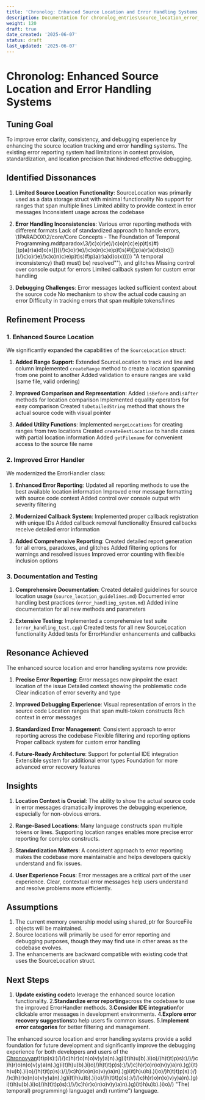 ```yaml
---
title: 'Chronolog: Enhanced Source Location and Error Handling Systems'
description: Documentation for chronolog_entries\source_location_error_handling.md
weight: 120
draft: true
date_created: '2025-06-07'
status: draft
last_updated: '2025-06-07'
---
```


# Chronolog: Enhanced Source Location and Error Handling Systems

## Tuning Goal

To improve error clarity, consistency, and debugging experience by enhancing the source location tracking and error handling systems. The existing error reporting system had limitations in context provision, standardization, and location precision that hindered effective debugging.

## Identified Dissonances

1. **Limited Source Location Functionality**:
    SourceLocation was primarily used as a data storage struct with minimal functionality
    No support for ranges that span multiple lines
    Limited ability to provide context in error messages
    Inconsistent usage across the codebase

2. **Error Handling Inconsistencies**:
    Various error reporting methods with different formats
    Lack of standardized approach to handle errors, \1PARADOX\2/core/Core Concepts - The Foundation of Temporal Programming.md#paradox\3/)c)o)r)e)/)c)o)n)c)e)p)t)s)#)[)p)a)r)a)d)o)x)])()/)c)o)r)e)/)c)o)n)c)e)p)t)s)#)[)p)a)r)a)d)o)x)])()/)c)o)r)e)/)c)o)n)c)e)p)t)s)#)p)a)r)a)d)o)x))))) "A temporal inconsistency) that) must) be) resolved""), and glitches
    Missing control over console output for errors
    Limited callback system for custom error handling

3. **Debugging Challenges**:
    Error messages lacked sufficient context about the source code
    No mechanism to show the actual code causing an error
    Difficulty in tracking errors that span multiple tokens/lines

## Refinement Process

### 1. Enhanced Source Location

We significantly expanded the capabilities of the `SourceLocation` struct:

1. **Added Range Support**:
    Extended SourceLocation to track end line and column
    Implemented `createRange` method to create a location spanning from one point to another
    Added validation to ensure ranges are valid (same file, valid ordering)

2. **Improved Comparison and Representation**:
    Added `isBefore` and`isAfter` methods for location comparison
    Implemented equality operators for easy comparison
    Created `toDetailedString` method that shows the actual source code with visual pointer

3. **Added Utility Functions**:
    Implemented `mergeLocations` for creating ranges from two locations
    Created `createBestLocation` to handle cases with partial location information
    Added `getFilename` for convenient access to the source file name

### 2. Improved Error Handler

We modernized the ErrorHandler class:

1. **Enhanced Error Reporting**:
    Updated all reporting methods to use the best available location information
    Improved error message formatting with source code context
    Added control over console output with severity filtering

2. **Modernized Callback System**:
    Implemented proper callback registration with unique IDs
    Added callback removal functionality
    Ensured callbacks receive detailed error information

3. **Added Comprehensive Reporting**:
    Created detailed report generation for all errors, paradoxes, and glitches
    Added filtering options for warnings and resolved issues
    Improved error counting with flexible inclusion options

### 3. Documentation and Testing

1. **Comprehensive Documentation**:
    Created detailed guidelines for source location usage (`source_location_guidelines.md`)
    Documented error handling best practices (`error_handling_system.md`)
    Added inline documentation for all new methods and parameters

2. **Extensive Testing**:
    Implemented a comprehensive test suite (`error_handling_test.cpp`)
    Created tests for all new SourceLocation functionality
    Added tests for ErrorHandler enhancements and callbacks

## Resonance Achieved

The enhanced source location and error handling systems now provide:

1. **Precise Error Reporting**:
    Error messages now pinpoint the exact location of the issue
    Detailed context showing the problematic code
    Clear indication of error severity and type

2. **Improved Debugging Experience**:
    Visual representation of errors in the source code
    Location ranges that span multi-token constructs
    Rich context in error messages

3. **Standardized Error Management**:
    Consistent approach to error reporting across the codebase
    Flexible filtering and reporting options
    Proper callback system for custom error handling

4. **Future-Ready Architecture**:
    Support for potential IDE integration
    Extensible system for additional error types
    Foundation for more advanced error recovery features

## Insights

1. **Location Context is Crucial**: The ability to show the actual source code in error messages dramatically improves the debugging experience, especially for non-obvious errors.

2. **Range-Based Locations**: Many language constructs span multiple tokens or lines. Supporting location ranges enables more precise error reporting for complex constructs.

3. **Standardization Matters**: A consistent approach to error reporting makes the codebase more maintainable and helps developers quickly understand and fix issues.

4. **User Experience Focus**: Error messages are a critical part of the user experience. Clear, contextual error messages help users understand and resolve problems more efficiently.

## Assumptions

1. The current memory ownership model using shared_ptr for SourceFile objects will be maintained.
2. Source locations will primarily be used for error reporting and debugging purposes, though they may find use in other areas as the codebase evolves.
3. The enhancements are backward compatible with existing code that uses the SourceLocation struct.

## Next Steps

1. **Update existing code**to leverage the enhanced source location functionality.
2.**Standardize error reporting**across the codebase to use the improved ErrorHandler methods.
3.**Consider IDE integration**for clickable error messages in development environments.
4.**Explore error recovery suggestions**to help users fix common issues.
5.**Implement error categories** for better filtering and management.

The enhanced source location and error handling systems provide a solid foundation for future development and significantly improve the debugging experience for both developers and users of the [Chronovyan](https://chronovyan.github.io/h)t)t)p)s):)/)/)c)h)r)o)n)o)v)y)a)n).)g)i)t)h)u)b).)i)o)/)h)t)t)p)s):)/)/)c)h)r)o)n)o)v)y)a)n).)g)i)t)h)u)b).)i)o)/)h)t)t)p)s):)/)/)c)h)r)o)n)o)v)y)a)n).)g)i)t)h)u)b).)i)o)/)h)t)t)p)s):)/)/)c)h)r)o)n)o)v)y)a)n).)g)i)t)h)u)b).)i)o)/)h)t)t)p)s):)/)/)c)h)r)o)n)o)v)y)a)n).)g)i)t)h)u)b).)i)o)/)h)t)t)p)s):)/)/)c)h)r)o)n)o)v)y)a)n).)g)i)t)h)u)b).)i)o)/)h)t)t)p)s):)/)/)c)h)r)o)n)o)v)y)a)n).)g)i)t)h)u)b).)i)o)/) "The) temporal) programming) language) and) runtime") language.